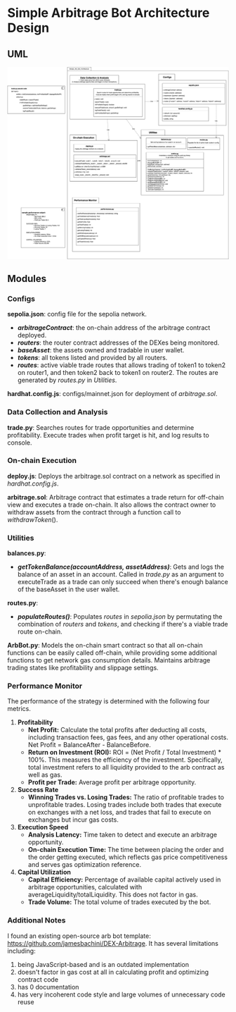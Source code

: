 # Simple Arbitrage Bot Architecture Design 

## UML
![Simple Arbitrage Bot Architecture Design UML](images/Simple_Arb_Bot_Code_Design.png)

## Modules
### Configs
**sepolia.json**: config file for the sepolia network. 
- ***arbitrageContract***: the on-chain address of the arbitrage contract deployed.
- ***routers***: the router contract addresses of the DEXes being monitored.
- ***baseAsset***: the assets owned and tradable in user wallet.
- ***tokens***: all tokens listed and provided by all routers.
- ***routes***: active viable trade routes that allows trading of token1 to token2 on router1, and then token2 back to token1 on router2. The routes are generated by *routes.py* in *Utilities*. 
  
**hardhat.config.js**: configs/mainnet.json for deployment of *arbitrage.sol*.

### Data Collection and Analysis
**trade.py**: Searches routes for trade opportunities and determine profitability. Execute trades when profit target is hit, and log results to console.

### On-chain Execution
**deploy.js**: Deploys the arbitrage.sol contract on a network as specified in *hardhat.config.js*.

**arbitrage.sol**: Arbitrage contract that estimates a trade return for off-chain view and executes a trade on-chain. It also allows the contract owner to withdraw assets from the contract through a function call to *withdrawToken*().

### Utilities
**balances.py**: 
- ***getTokenBalance(accountAddress, assetAddress)***: Gets and logs the balance of an asset in an account. Called in *trade.py* as an argument to executeTrade as a trade can only succeed when there's enough balance of the baseAsset in the user wallet.
  
**routes.py**:
- ***populateRoutes()***: Populates *routes* in *sepolia.json* by permutating the combination of *routers* and *tokens*, and checking if there's a viable trade route on-chain.
  
**ArbBot.py**: Models the on-chain smart contract so that all on-chain functions can be easily called off-chain, while providing some additional functions to get network gas consumption details. Maintains arbitrage trading states like profitability and slippage settings.

### Performance Monitor
The performance of the strategy is determined with the following four metrics.
1. **Profitability**
    - **Net Profit:** Calculate the total profits after deducting all costs, including transaction fees, gas fees, and any other operational costs. Net Profit = BalanceAfter - BalanceBefore.
    - **Return on Investment (ROI):** ROI = (Net Profit / Total Investment) * 100%. This measures the efficiency of the investment. Specifically, total investment refers to all liquidity provided to the arb contract as well as gas.
    - **Profit per Trade:** Average profit per arbitrage opportunity.
2. **Success Rate**
    - **Winning Trades vs. Losing Trades:** The ratio of profitable trades to unprofitable trades. Losing trades include both trades that execute on exchanges with a net loss, and trades that fail to execute on exchanges but incur gas costs.
3. **Execution Speed**
    - **Analysis Latency:** Time taken to detect and execute an arbitrage opportunity.  
    - **On-chain Execution Time:** The time between placing the order and the order getting executed, which reflects gas price competitiveness and serves gas optimization reference.
4. **Capital Utilization**
    - **Capital Efficiency:** Percentage of available capital actively used in arbitrage opportunities, calculated with averageLiquidity/totalLiquidity. This does not factor in gas.
    - **Trade Volume:** The total volume of trades executed by the bot.


### Additional Notes
I found an existing open-source arb bot template: https://github.com/jamesbachini/DEX-Arbitrage. It has several limitations including:
1. being JavaScript-based and is an outdated implementation
2. doesn't factor in gas cost at all in calculating profit and optimizing contract code
3. has 0 documentation
4. has very incoherent code style and large volumes of unnecessary code reuse